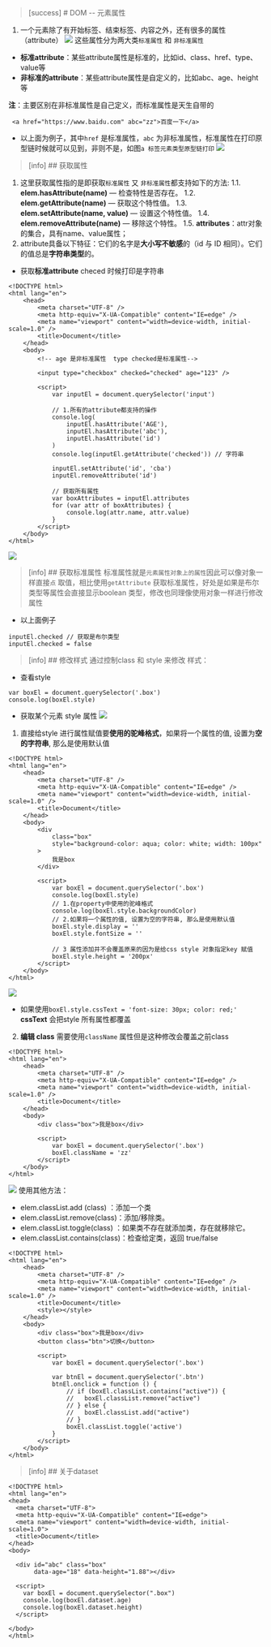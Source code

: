>[success] # DOM -- 元素属性 
1. 一个元素除了有开始标签、结束标签、内容之外，还有很多的属性（attribute）
![](images/screenshot_1657420966524.png)
这些属性分为两大类`标准属性` 和 `非标准属性`
* **标准attribute**：某些attribute属性是标准的，比如id、class、href、type、value等
* **非标准的attribute**：某些attribute属性是自定义的，比如abc、age、height等

**注**：主要区别在非标准属性是自己定义，而标准属性是天生自带的
~~~
 <a href="https://www.baidu.com" abc="zz">百度一下</a>
~~~
* 以上面为例子，其中`href` 是标准属性，`abc` 为非标准属性，标准属性在打印原型链时候就可以见到，非则不是，如图`a 标签元素类型原型链打印`
![](images/screenshot_1657421917401.png)

>[info] ## 获取属性
1. 这里获取属性指的是即获取`标准属性` 又 `非标准属性`都支持如下的方法:
 1.1. **elem.hasAttribute(name)** — 检查特性是否存在。
 1.2. **elem.getAttribute(name)** — 获取这个特性值。
 1.3. **elem.setAttribute(name, value)** — 设置这个特性值。
 1.4.  **elem.removeAttribute(name)** — 移除这个特性。
1.5. **attributes**：attr对象的集合，具有name、value属性；
2. attribute具备以下特征：它们的名字是**大小写不敏感**的（id 与 ID 相同）。它们的值总是**字符串类型**的。
* 获取**标准attribute** checed 时候打印是字符串
~~~
<!DOCTYPE html>
<html lang="en">
	<head>
		<meta charset="UTF-8" />
		<meta http-equiv="X-UA-Compatible" content="IE=edge" />
		<meta name="viewport" content="width=device-width, initial-scale=1.0" />
		<title>Document</title>
	</head>
	<body>
		<!-- age 是非标准属性  type checked是标准属性-->

		<input type="checkbox" checked="checked" age="123" />

		<script>
			var inputEl = document.querySelector('input')

			// 1.所有的attribute都支持的操作
			console.log(
				inputEl.hasAttribute('AGE'),
				inputEl.hasAttribute('abc'),
				inputEl.hasAttribute('id')
			)
			console.log(inputEl.getAttribute('checked')) // 字符串

			inputEl.setAttribute('id', 'cba')
			inputEl.removeAttribute('id')

			// 获取所有属性
			var boxAttributes = inputEl.attributes
			for (var attr of boxAttributes) {
				console.log(attr.name, attr.value)
			}
		</script>
	</body>
</html>

~~~
![](images/screenshot_1657424192777.png)
> [info] ## 获取标准属性
标准属性就是`元素属性对象上的属性`因此可以像对象一样直接`点` 取值，相比使用`getAttribute` 获取标准属性，好处是如果是布尔类型等属性会直接显示boolean 类型，修改也同理像使用对象一样进行修改属性
* 以上面例子
~~~
inputEl.checked // 获取是布尔类型
inputEl.checked = false
~~~
>[info] ## 修改样式
通过控制class 和 style 来修改 样式：
* 查看style
~~~
var boxEl = document.querySelector('.box')
console.log(boxEl.style)
~~~

* 获取某个元素 style 属性
![](images/screenshot_1657428577092.png)
1. 直接给style 进行属性赋值要**使用的驼峰格式**，如果将一个属性的值, 设置为**空的字符串**, 那么是使用默认值
~~~
<!DOCTYPE html>
<html lang="en">
	<head>
		<meta charset="UTF-8" />
		<meta http-equiv="X-UA-Compatible" content="IE=edge" />
		<meta name="viewport" content="width=device-width, initial-scale=1.0" />
		<title>Document</title>
	</head>
	<body>
		<div
			class="box"
			style="background-color: aqua; color: white; width: 100px"
		>
			我是box
		</div>

		<script>
			var boxEl = document.querySelector('.box')
			console.log(boxEl.style)
			// 1.在property中使用的驼峰格式
			console.log(boxEl.style.backgroundColor)
			// 2.如果将一个属性的值, 设置为空的字符串, 那么是使用默认值
			boxEl.style.display = ''
			boxEl.style.fontSize = ''

			// 3 属性添加并不会覆盖原来的因为是给css style 对象指定key 赋值
			boxEl.style.height = '200px'
		</script>
	</body>
</html>

~~~
![](images/screenshot_1657428912556.png)
* 如果使用`boxEl.style.cssText = 'font-size: 30px; color: red;'` **cssText** 会把style 所有属性都覆盖
2. **编辑 class** 需要使用`className` 属性但是这种修改会覆盖之前class
~~~
<!DOCTYPE html>
<html lang="en">
	<head>
		<meta charset="UTF-8" />
		<meta http-equiv="X-UA-Compatible" content="IE=edge" />
		<meta name="viewport" content="width=device-width, initial-scale=1.0" />
		<title>Document</title>
	</head>
	<body>
		<div class="box">我是box</div>

		<script>
			var boxEl = document.querySelector('.box')
			boxEl.className = 'zz'
		</script>
	</body>
</html>

~~~

 ![](images/screenshot_1657429186869.png)
使用其他方法：
* elem.classList.add (class) ：添加一个类
* elem.classList.remove(class)：添加/移除类。
* elem.classList.toggle(class) ：如果类不存在就添加类，存在就移除它。
* elem.classList.contains(class)：检查给定类，返回 true/false
~~~
<!DOCTYPE html>
<html lang="en">
	<head>
		<meta charset="UTF-8" />
		<meta http-equiv="X-UA-Compatible" content="IE=edge" />
		<meta name="viewport" content="width=device-width, initial-scale=1.0" />
		<title>Document</title>
		<style></style>
	</head>
	<body>
		<div class="box">我是box</div>
		<button class="btn">切换</button>

		<script>
			var boxEl = document.querySelector('.box')

			var btnEl = document.querySelector('.btn')
			btnEl.onclick = function () {
				// if (boxEl.classList.contains("active")) {
				//   boxEl.classList.remove("active")
				// } else {
				//   boxEl.classList.add("active")
				// }
				boxEl.classList.toggle('active')
			}
		</script>
	</body>
</html>

~~~
>[info] ## 关于dataset
~~~
<!DOCTYPE html>
<html lang="en">
<head>
  <meta charset="UTF-8">
  <meta http-equiv="X-UA-Compatible" content="IE=edge">
  <meta name="viewport" content="width=device-width, initial-scale=1.0">
  <title>Document</title>
</head>
<body>
  
  <div id="abc" class="box" 
       data-age="18" data-height="1.88"></div>

  <script>
    var boxEl = document.querySelector(".box")
    console.log(boxEl.dataset.age)
    console.log(boxEl.dataset.height)
  </script>

</body>
</html>
~~~